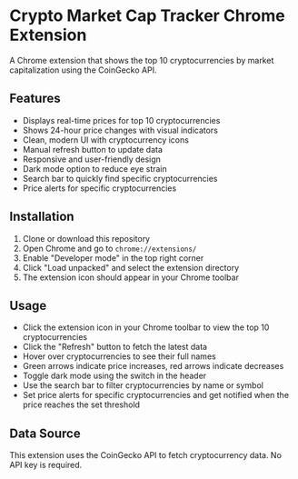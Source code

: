 # Crypto Market Cap Tracker Chrome Extension

A Chrome extension that shows the top 10 cryptocurrencies by market capitalization using the CoinGecko API.

## Features

- Displays real-time prices for top 10 cryptocurrencies
- Shows 24-hour price changes with visual indicators
- Clean, modern UI with cryptocurrency icons
- Manual refresh button to update data
- Responsive and user-friendly design
- Dark mode option to reduce eye strain
- Search bar to quickly find specific cryptocurrencies
- Price alerts for specific cryptocurrencies

## Installation

1. Clone or download this repository
2. Open Chrome and go to `chrome://extensions/`
3. Enable "Developer mode" in the top right corner
4. Click "Load unpacked" and select the extension directory
5. The extension icon should appear in your Chrome toolbar

## Usage

- Click the extension icon in your Chrome toolbar to view the top 10 cryptocurrencies
- Click the "Refresh" button to fetch the latest data
- Hover over cryptocurrencies to see their full names
- Green arrows indicate price increases, red arrows indicate decreases
- Toggle dark mode using the switch in the header
- Use the search bar to filter cryptocurrencies by name or symbol
- Set price alerts for specific cryptocurrencies and get notified when the price reaches the set threshold

## Data Source

This extension uses the CoinGecko API to fetch cryptocurrency data. No API key is required.

